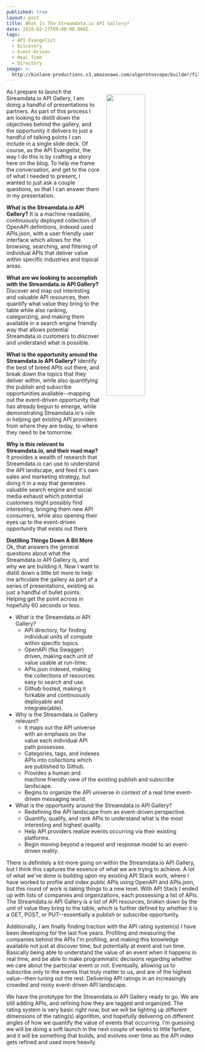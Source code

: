```yaml
---
published: true
layout: post
title: What Is The Streamdata.io API Gallery?
date: 2018-02-27T09:00:00.000Z
tags:
  - API Evangelist
  - Discovery
  - Event-Driven
  - Real Time
  - Directory
image: >-
  http://kinlane-productions.s3.amazonaws.com/algorotoscope/builder/filtered/68_174_800_500_0_max_0_-5_-1.jpg
---
```

<p><img src="http://kinlane-productions.s3.amazonaws.com/algorotoscope/builder/filtered/68_174_800_500_0_max_0_-5_-1.jpg" align="right" width="45%" style="padding: 15px;" /></p>As I prepare to launch the Streamdata.io API Gallery, I am doing a handful of presentations to partners. As part of this process I am looking to distill down the objectives behind the gallery, and the opportunity it delivers to just a handful of talking points I can include in a single slide deck. Of course, as the API Evangelist, the way I do this is by crafting a story here on the blog. To help me frame the conversation, and get to the core of what I needed to present, I wanted to just ask a couple questions, so that I can answer them in my presentation.

**What is the Streamdata.io API Gallery?**
It is a machine readable, continuously deployed collection of OpenAPI definitions, indexed used APIs.json, with a user friendly user interface which allows for the browsing, searching, and filtering of individual APIs that deliver value within specific industries and topical areas.

**What are we looking to accomplish with the Streamdata.io API Gallery?**
Discover and map out interesting and valuable API resources, then quantify what value they bring to the table while also ranking, categorizing, and making them available in a search engine friendly way that allows potential Streamdata.io customers to discover and understand what is possible.

**What is the opportunity around the Streamdata.io API Gallery?**
Identify the best of breed APIs out there, and break down the topics that they deliver within, while also quantifying the publish and subscribe opportunities available--mapping out the event-driven opportunity that has already begun to emerge, while demonstrating Streamdata.io's role in helping get existing API providers from where they are today, to where they need to be tomorrow.

**Why is this relevant to Streamdata.io, and their road map?**
It provides a wealth of research that Streamdata.io can use to understand the API landscape, and feed it's own sales and marketing strategy, but doing it in a way that generates valuable search engine and social media exhaust which potential customers might possibly find interesting, bringing them new API consumers, while also opening their eyes up to the event-driven opportunity that exists out there.

**Distilling Things Down A Bit More**
Ok, that answers the general questions about what the Streamdata.io API Gallery is, and why we are building it. Now I want to distill down a little bit more to help me articulate the gallery as part of a series of presentations, existing as just a handful of bullet points. Helping get the point across in hopefully 60 seconds or less.

- What is the Streamdata.io API Gallery?
	- API directory, for finding individual units of compute within specific topics.
    - OpenAPI (fka Swagger) driven, making each unit of value usable at run-time.
    - APIs.json indexed, making the collections of resources easy to search and use.
    - Github hosted, making it forkable and continuously deployable and integrate(able).
- Why is the Streamdata.io Gallery relevant?
	- It maps out the API universe with an emphasis on the value each individual API path possesses.
    - Categories, tags, and indexes APIs into collections which are published to Github.
    - Provides a human and machine friendly view of the existing publish and subscribe landscape.
    - Begins to organize the API universe in context of a real time event-driven messaging world.
- What is the opportunity around the Streamdata.io API Gallery?
	- Redefining the API landscape from an event-driven perspective.
    - Quantify, qualify, and rank APIs to understand what is the most interesting and highest quality.
    - Help API providers realize events occurring via their existing platforms.
    - Begin moving beyond a request and response model to an event-driven reality.

There is definitely a lot more going on within the Streamdata.io API Gallery, but I think this captures the essence of what we are trying to achieve. A lot of what we've done is building upon my existing API Stack work, where I have worked to profile and index public APIs using OpenAPI and APIs.json, but this round of work is taking things to a new level. With API Stack I ended up with lists of companies and organizations, each possessing a list of APIs. The Streamdata.io API Gallery is a list of API resources, broken down by the unit of value they bring to the table, which is further defined by whether it is a GET, POST, or PUT--essentially a publish or subscribe opportunity.

Additionally, I am finally finding traction with the API rating system(s) I have been developing for the last five years. Profiling and measuring the companies behind the APIs I'm profiling, and making this knowledge available not just at discover time, but potentially at event and run time. Basically being able to understand the value of an event when it happens in real time, and be able to make programmatic decisions regarding whether we care about the particular event or not. Eventually, allowing us to subscribe only to the events that truly matter to us, and are of the highest value--then tuning out the rest. Delivering API ratings in an increasingly crowded and noisy event-driven API landscape.

We have the prototype for the Streamdata.io API Gallery ready to go. We are still adding APIs, and refining how they are tagged and organized. The rating system is very basic right now, but we will be lighting up different dimensions of the rating(s) algorithm, and hopefully delivering on different angles of how we quantify the value of events that occurring. I'm guessing we will be doing a soft launch in the next couple of weeks to little fanfare, and it will be something that builds, and evolves over time as the API index gets refined and used more heavily.
